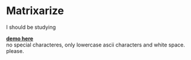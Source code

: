 # Matrixarize
I should be studying  

**[demo here](https://htmlpreview.github.io/?https://github.com/GerardRodes/Matrixarize/blob/master/index.html)**  
no special characteres, only lowercase ascii characters and white space. please.
